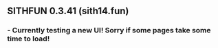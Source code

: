 ## SITHFUN 0.3.41 (sith14.fun)

### - Currently testing a new UI! Sorry if some pages take some time to load!
